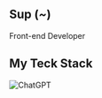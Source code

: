 ## Sup (***~***)

Front-end Developer

## My Teck Stack
![ChatGPT](https://img.shields.io/badge/chatGPT-74aa9c?style=for-the-badge&logo=openai&logoColor=white)
